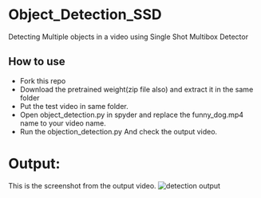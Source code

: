 # Object_Detection_SSD
Detecting Multiple objects in a video using Single Shot Multibox Detector




## How to use
<ul>
<li>Fork this repo </li>
<li>Download the pretrained weight(zip file also) and extract it in the same folder</li>
<li>Put the test video in same folder.</li>
<li>Open object_detection.py in spyder and replace the funny_dog.mp4 name to your video name. </li>
<li>Run the objection_detection.py And check the output video.</li>
</ul>

# Output:
This is the screenshot from the output video.
![detection output](https://user-images.githubusercontent.com/56478257/100419834-55aeec00-30ab-11eb-9bbb-26a0f07a27d7.JPG)
